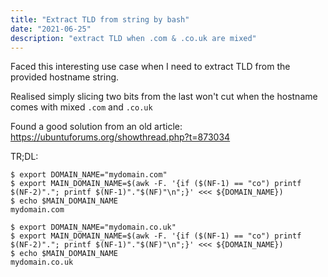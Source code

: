 ```yaml
---
title: "Extract TLD from string by bash"
date: "2021-06-25"
description: "extract TLD when .com & .co.uk are mixed"
---
```


Faced this interesting use case when I need to extract TLD from the provided hostname string. 

Realised simply slicing two bits from the last won't cut when the hostname comes with mixed `.com` and `.co.uk` 

Found a good solution from an old article: https://ubuntuforums.org/showthread.php?t=873034

TR;DL:

```
$ export DOMAIN_NAME="mydomain.com"
$ export MAIN_DOMAIN_NAME=$(awk -F. '{if ($(NF-1) == "co") printf $(NF-2)"."; printf $(NF-1)"."$(NF)"\n";}' <<< ${DOMAIN_NAME})
$ echo $MAIN_DOMAIN_NAME
mydomain.com

$ export DOMAIN_NAME="mydomain.co.uk"
$ export MAIN_DOMAIN_NAME=$(awk -F. '{if ($(NF-1) == "co") printf $(NF-2)"."; printf $(NF-1)"."$(NF)"\n";}' <<< ${DOMAIN_NAME})
$ echo $MAIN_DOMAIN_NAME
mydomain.co.uk
```

